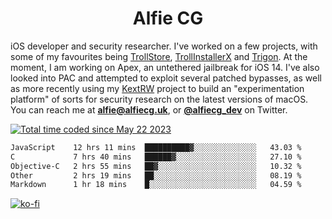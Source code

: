 <h1 align="center">Alfie CG</h1>

iOS developer and security researcher. I've worked on a few projects, with some of my favourites being [TrollStore](https://github.com/opa334/TrollStore), [TrollInstallerX](https://github.com/alfiecg24/TrollInstallerX) and [Trigon](https://github.com/alfiecg24/Trigon). At the moment, I am working on Apex, an untethered jailbreak for iOS 14. I've also looked into PAC and attempted to exploit several patched bypasses, as well as more recently using my [KextRW](https://github.com/alfiecg24/KextRW) project to build an "experimentation platform" of sorts for security research on the latest versions of macOS. You can reach me at **alfie@alfiecg.uk**, or **[@alfiecg_dev](https://twitter.com/alfiecg_dev)** on Twitter.

<a href="https://wakatime.com/@61592169-b9cf-4af8-b6fa-8ac7d4369b01"><img src="https://wakatime.com/badge/user/61592169-b9cf-4af8-b6fa-8ac7d4369b01.svg" alt="Total time coded since May 22 2023" /></a>
<!---
<img align="center" src="/github-metrics.svg" alt="Metrics" width="500">
-->

 <!--[![GitHub Streak](https://streak-stats.demolab.com/?user=alfiecg24)](https://git.io/streak-stats)-->

<!--START_SECTION:waka-->

```txt
JavaScript    12 hrs 11 mins  ██████████▓░░░░░░░░░░░░░░   43.03 %
C             7 hrs 40 mins   ██████▓░░░░░░░░░░░░░░░░░░   27.10 %
Objective-C   2 hrs 55 mins   ██▓░░░░░░░░░░░░░░░░░░░░░░   10.32 %
Other         2 hrs 19 mins   ██░░░░░░░░░░░░░░░░░░░░░░░   08.19 %
Markdown      1 hr 18 mins    █░░░░░░░░░░░░░░░░░░░░░░░░   04.59 %
```

<!--END_SECTION:waka-->

[![ko-fi](https://ko-fi.com/img/githubbutton_sm.svg)](https://ko-fi.com/M4M5R3BHU)

